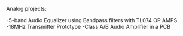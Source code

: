 Analog projects:

-5-band Audio Equalizer using Bandpass filters with TL074 OP AMPS
-18MHz Transmitter Prototype
-Class A/B Audio Amplifier in a PCB
